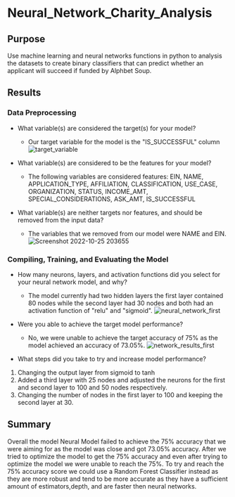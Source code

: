 # Neural_Network_Charity_Analysis

## Purpose
Use machine learning and neural networks functions in python to analysis the datasets to create binary classifiers that can predict whether an applicant will succeed if funded by Alphbet Soup.

## Results
### Data Preprocessing
* What variable(s) are considered the target(s) for your model?
  * Our target variable for the model is the "IS_SUCCESSFUL" column
  ![target_variable](https://user-images.githubusercontent.com/108701073/197907212-e44f758c-dcdf-4986-ba23-0e06af8f5d89.png)
  
* What variable(s) are considered to be the features for your model?
  * The following variables are considered features: EIN, NAME, APPLICATION_TYPE, AFFILIATION, CLASSIFICATION, USE_CASE, ORGANIZATION, STATUS, INCOME_AMT, SPECIAL_CONSIDERATIONS, ASK_AMT, IS_SUCCESSFUL
  
* What variable(s) are neither targets nor features, and should be removed from the input data?
  * The variables that we removed from our model were NAME and EIN.
  ![Screenshot 2022-10-25 203655](https://user-images.githubusercontent.com/108701073/197907625-518b7aed-b229-4521-aa58-584b192c40a2.png)

 
### Compiling, Training, and Evaluating the Model
* How many neurons, layers, and activation functions did you select for your neural network model, and why?
  * The model currently had two hidden layers the first layer contained 80 nodes while the second layer had 30 nodes and both had an activation function of "relu" and "sigmoid".
![neural_network_first](https://user-images.githubusercontent.com/108701073/197908182-4c461822-629f-43da-987a-4878377d80b4.png)

* Were you able to achieve the target model performance?
  * No, we were unable to achieve the target accuracy of 75% as the model achieved an accuracy of 73.05%.
![network_results_first](https://user-images.githubusercontent.com/108701073/197908511-c990092c-f315-424e-8d18-cc25bbaa9737.png)

* What steps did you take to try and increase model performance?
 1. Changing the output layer from sigmoid to tanh
 2. Added a third layer with 25 nodes and adjusted the neurons for the first and second layer to 100 and 50 nodes respectively.
 3. Changing the number of nodes in the first layer to 100 and keeping the second layer at 30.

## Summary
Overall the model Neural Model failed to achieve the 75% accuracy that we were aiming for as the model was close and got 73.05% accuracy. After we tried to optimize the model to get the 75% accuracy and even after trying to optimize the model we were unable to reach the 75%. To try and reach the 75% accuracy score we could use a Random Forest Classifier instead as they are more robust and tend to be more accurate as they have a sufficient amount of estimators,depth, and are faster then neural networks.
